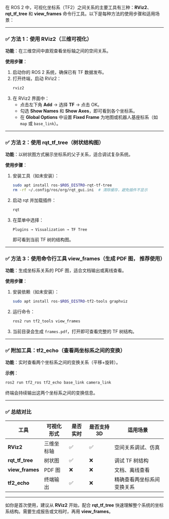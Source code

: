 在 ROS 2 中，可视化坐标系（TF2）之间关系的主要工具有三种：**RViz2**、**rqt_tf_tree** 和 **view_frames** 命令行工具。以下是每种方法的使用步骤和适用场景：

---

### ✅ 方法 1：使用 RViz2（三维可视化）
**功能**：在三维空间中直观查看坐标轴之间的空间关系。

**使用步骤**：
1. 启动你的 ROS 2 系统，确保已有 TF 数据发布。
2. 打开终端，启动 RViz2：
   ```bash
   rviz2
   ```
3. 在 RViz2 界面中：
   - 点击左下角 **Add** → 选择 **TF** → 点击 OK。
   - 勾选 **Show Names** 和 **Show Axes**，即可看到各个坐标系。
   - 在 **Global Options** 中设置 **Fixed Frame** 为地图或机器人基座标系（如 `map` 或 `base_link`）。

---

### ✅ 方法 2：使用 rqt_tf_tree（树状结构图）
**功能**：以树状图方式展示坐标系的父子关系，适合调试复杂系统。

**使用步骤**：
1. 安装工具（如未安装）：
   ```bash
   sudo apt install ros-$ROS_DISTRO-rqt-tf-tree
   rm -rf ~/.config/ros/org/rqt_gui.ini  # 清除缓存，避免插件不显示
   ```
2. 启动 rqt 并加载插件：
   ```bash
   rqt
   ```
3. 在菜单中选择：
   ```
   Plugins → Visualization → TF Tree
   ```
   即可看到当前 TF 树的结构图。

---

### ✅ 方法 3：使用命令行工具 view_frames（生成 PDF 图， 推荐使用）
**功能**：生成坐标系关系的 PDF 图，适合文档输出或离线查看。

**使用步骤**：
1. 安装依赖（如未安装）：
   ```bash
   sudo apt install ros-$ROS_DISTRO-tf2-tools graphviz
   ```
2. 运行命令：
   ```bash
   ros2 run tf2_tools view_frames
   ```
3. 当前目录会生成 `frames.pdf`，打开即可查看完整的 TF 树结构。

---

### ✅ 附加工具：tf2_echo（查看两坐标系之间的变换）
**功能**：实时查看两个坐标系之间的变换关系（平移+旋转）。

**示例**：
```bash
ros2 run tf2_ros tf2_echo base_link camera_link
```
终端会持续输出这两个坐标系之间的变换信息。

---

### ✅ 总结对比

| 工具           | 可视化形式   | 是否实时 | 是否支持3D | 适用场景                   |
|----------------|--------------|----------|------------|----------------------------|
| **RViz2**      | 三维坐标轴   | ✅        | ✅          | 空间关系调试、仿真         |
| **rqt_tf_tree**| 树状图       | ✅        | ❌          | 调试 TF 树结构              |
| **view_frames**| PDF 图       | ❌        | ❌          | 文档、离线查看              |
| **tf2_echo**   | 终端输出     | ✅        | ❌          | 精确查看两坐标系间变换关系 |

---

如你是首次使用，建议从 **RViz2** 开始，配合 **rqt_tf_tree** 快速理解整个系统的坐标系结构。需要生成报告或文档时，再用 **view_frames**。